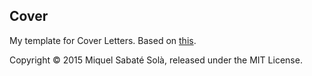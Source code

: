
## Cover

My template for Cover Letters. Based on
[this](https://github.com/RichardLitt/latex-templates).

Copyright &copy; 2015 Miquel Sabaté Solà, released under the MIT License.

